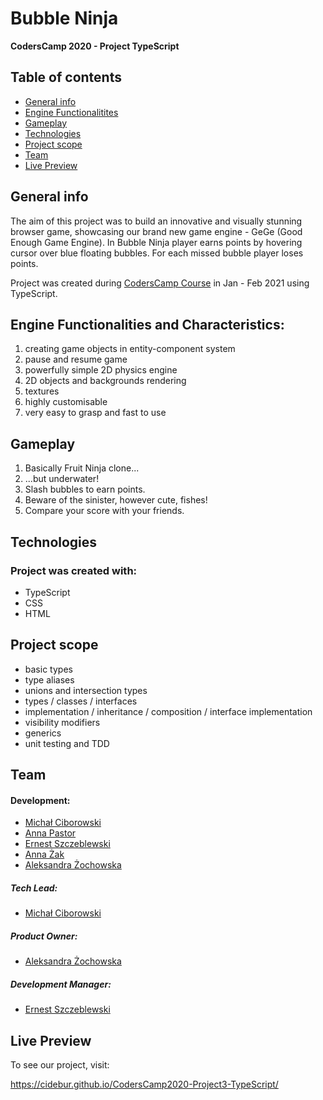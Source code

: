 # Bubble Ninja

**CodersCamp 2020 - Project TypeScript**

## Table of contents

- [General info](#general-info)
- [Engine Functionalitites](#engine-functionalities-and-characteristics)
- [Gameplay](#gameplay)
- [Technologies](#technologies)
- [Project scope](#project-scope)
- [Team](#team)
- [Live Preview](#live-preview)

## General info

The aim of this project was to build an innovative and visually stunning browser game, showcasing our brand new game engine - GeGe (Good Enough Game Engine).
In Bubble Ninja player earns points by hovering cursor over blue floating bubbles. For each missed bubble player loses points.

Project was created during [CodersCamp Course](https://coderscamp.edu.pl) in Jan - Feb 2021 using TypeScript.

## Engine Functionalities and Characteristics:

1. creating game objects in entity-component system
2. pause and resume game
3. powerfully simple 2D physics engine
4. 2D objects and backgrounds rendering
5. textures
6. highly customisable
7. very easy to grasp and fast to use

## Gameplay

1. Basically Fruit Ninja clone...
2. ...but underwater!
3. Slash bubbles to earn points.
4. Beware of the sinister, however cute, fishes!
5. Compare your score with your friends.

## Technologies

### Project was created with:

- TypeScript
- CSS
- HTML

## Project scope

- basic types
- type aliases
- unions and intersection types
- types / classes / interfaces
- implementation / inheritance / composition / interface implementation
- visibility modifiers
- generics
- unit testing and TDD

## Team

#### Development:

- [Michał Ciborowski](https://github.com/Cidebur)
- [Anna Pastor](https://github.com/anpastor)
- [Ernest Szczeblewski](https://github.com/ESzczeblewski)
- [Anna Żak](https://github.com/AnnZak)
- [Aleksandra Żochowska](https://github.com/AleksandraZochowska)

##### Tech Lead:

- [Michał Ciborowski](https://github.com/Cidebur)

##### Product Owner:

- [Aleksandra Żochowska](https://github.com/AleksandraZochowska)

##### Development Manager:

- [Ernest Szczeblewski](https://github.com/ESzczeblewski)

## Live Preview

To see our project, visit:

https://cidebur.github.io/CodersCamp2020-Project3-TypeScript/